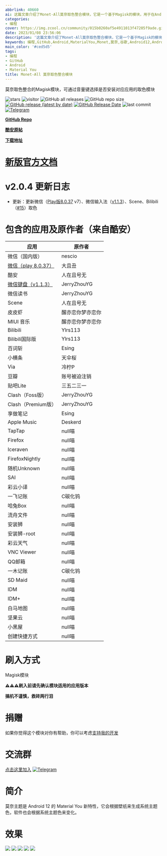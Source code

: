 ```yaml
---
abbrlink: 40660
ai: 这篇文章介绍了Monet-All莫奈取色整合模块，它是一个基于Magisk的模块，用于在Android设备上整合Material You的莫奈主题色取色功能。文章详述了该模块的v2.0.4版本更新内容，包括新支持的应用和一些修复与优化事项，同时列出了包含的应用及原作者信息。还说明了该模块的刷入方法、捐赠信息和加入交流群的方式。简介部分强调了莫奈主题的特点，即能够根据壁纸生成系统主题色，并让应用界面随之变化。最后，通过一系列效果图展示了该模块的实际应用效果。
categories:
- 编程
cover: https://img.zcool.cn/community/015b0260af5e4911013f47205f9ade.gif
date: 2023/01/08 23:56:06
description: '这篇文章介绍了Monet-All莫奈取色整合模块，它是一个基于Magisk的模块，用于在Android设备上整合Material You的莫奈主题色取色功能。文章详述了该模块的v2.0.4版本更新内容，包括新支持的应用和一些修复与优化事项，同时列出了包含的应用及原作者信息。还说明了该模块的刷入方法、捐赠信息和加入交流群的方式。简介部分强调了莫奈主题的特点，即能够根据壁纸生成系统主题色，并让应用界面随之变化。最后，通过一系列效果图展示了该模块的实际应用效果。'
keywords: 编程,GitHub,Android,MaterialYou,Monet,莫奈,谷歌,Android12,Android13
main_color: '#ced5d5'
tags:
- 编程
- GitHub
- Android
- Material You
title: Monet-All 莫奈取色整合模块
---
```

莫奈取色整合的Magisk模块，可通过音量键选择是否安装对应应用的取色模块

![stars](https://img.shields.io/github/stars/YangguangZhou/Monet-All?style=flat)
![visitor](https://visitor-badge.laobi.icu/badge?page_id=Monet-All)
![GitHub all releases](https://img.shields.io/github/downloads/YangguangZhou/Monet-All/total)
![GitHub repo size](https://img.shields.io/github/repo-size/YangguangZhou/Monet-All)
[![GitHub release (latest by date)](https://img.shields.io/github/v/release/YangguangZhou/Monet-All)](https://github.com/YangguangZhou/Monet-All/releases)
[![GitHub Release Date](https://img.shields.io/github/release-date/YangguangZhou/Monet-All)](https://github.com/YangguangZhou/Monet-All/releases)
![last commit](https://img.shields.io/github/last-commit/YangguangZhou/Monet-All?style=flat)
[![Telegram](https://img.shields.io/badge/Telegram-Monet__All-informational?logo=telegram)](https://monet.jerryz.com.cn/group)

**[GitHub Repo](https://github.com/YangguangZhou/Monet-All)**

**[酷安原帖](https://monet.jerryz.com.cn/coolapk)**

**[下载地址](https://monet.jerryz.com.cn/download)**

# [新版官方文档](https://monet.jerryz.com.cn/)

# v2.0.4 更新日志

- 更新：更新微信（[Play版8.0.37](https://www.123pan.com/s/GUCRVv-gm4Mv.html) v7）、微信输入法（[v1.1.3](https://www.123pan.com/s/4ypDVv-rFSgH.html)）、Scene、Bilibili（[#15](https://github.com/YangguangZhou/Monet-All/pull/15)）取色

# 包含的应用及原作者（来自酷安）

| 应用                                                           | 原作者           |
| -------------------------------------------------------------- | ---------------- |
| 微信（国内版）                                                 | nescio           |
| [微信（play 8.0.37）](https://www.123pan.com/s/GUCRVv-gm4Mv.html) | 大且丑           |
| 酷安                                                           | 人在且号无       |
| [微信键盘（v1.1.3）](https://www.123pan.com/s/4ypDVv-rFSgH.html)  | JerryZhouYG      |
| 微信读书                                                       | JerryZhouYG      |
| Scene                                                          | 人在且号无       |
| 皮皮虾                                                         | 醒亦恋你梦亦恋你 |
| MIUI 音乐                                                      | 醒亦恋你梦亦恋你 |
| Bilibili                                                       | Ylrs113          |
| Bilibili国际版                                                 | Ylrs113          |
| 百词斩                                                         | Esing            |
| 小横条                                                         | 天伞桜           |
| Via                                                            | 冷柠P            |
| 豆瓣                                                           | 账号被迫注销     |
| 贴吧Lite                                                       | 三五二三一       |
| Clash（Foss版）                                                | JerryZhouYG      |
| Clash（Premium版）                                             | JerryZhouYG      |
| 享做笔记                                                       | Esing            |
| Apple Music                                                    | Deskerd          |
| TapTap                                                         | null喵           |
| Firefox                                                        | null喵           |
| Iceraven                                                       | null喵           |
| FirefoxNightly                                                 | null喵           |
| 随机Unknown                                                    | null喵           |
| SAI                                                            | null喵           |
| 彩云小译                                                       | null喵           |
| 一飞记账                                                       | C碳化钨          |
| 哈兔Box                                                        | null喵           |
| 流舟文件                                                       | null喵           |
| 安装狮                                                         | null喵           |
| 安装狮-root                                                    | null喵           |
| 彩云天气                                                       | null喵           |
| VNC Viewer                                                     | null喵           |
| QQ邮箱                                                         | null喵           |
| 一木记账                                                       | C碳化钨          |
| SD Maid                                                        | null喵           |
| IDM                                                            | null喵           |
| IDM+                                                           | null喵           |
| 白马地图                                                       | null喵           |
| 坚果云                                                         | null喵           |
| 小黑屋                                                         | null喵           |
| 创建快捷方式                                                   | null喵           |

<!-- | 一个木函 | JerryZhouYG |
| Share（第三方微博） | WhiCCX5 |
| APKGrabber | WhiCCX5 |
| Nothing天气 | WhiCCX5 |
| Jetisteam（第三方Steam） | iTaysonLab(Telegram) |
| Jetispot（第三方Spotify） | iTaysonLab(Telegram) |
| VideoYou | 稻光千叶 |
| MIUI Monet | Geoorg(GitHub) |
| PUITheme for ColorOS13 | 天伞桜 | -->

# 刷入方式

Magisk模块

**⚠️⚠️⚠️刷入前请先确认模块适用的应用版本**

**搞机不谨慎，救砖两行泪**

# 捐赠

如果你觉得这个模块对你有帮助，你可以考虑[支持我的开发](https://pay.jerryz.com.cn/)

# 交流群

[点击这里加入](https://monet.jerryz.com.cn/group)
[![Telegram](https://img.shields.io/badge/Telegram-Monet__All-informational?logo=telegram)](https://monet.jerryz.com.cn/group)

# 简介

莫奈主题是 Android 12 的 Material You 新特性，它会根据壁纸来生成系统主题色，软件也会根据系统主题色来变化。

# 效果

![](https://cdn.jerryz.com.cn/gh/YangguangZhou/Monet-All@docs/docs/public/1.png)
![](https://cdn.jerryz.com.cn/gh/YangguangZhou/Monet-All@docs/docs/public/2.png)
![](https://cdn.jerryz.com.cn/gh/YangguangZhou/Monet-All@docs/docs/public/3.png)
![](https://cdn.jerryz.com.cn/gh/YangguangZhou/Monet-All@docs/docs/public/4.png)
![](https://cdn.jerryz.com.cn/gh/YangguangZhou/Monet-All@docs/docs/public/5.png)
